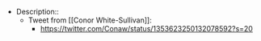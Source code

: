 - Description::
    - Tweet from [[Conor White-Sullivan]]:
        - https://twitter.com/Conaw/status/1353623250132078592?s=20
